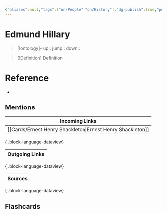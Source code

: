 ```yaml
---
{"aliases":null,"tags":["on/People","on/History"],"dg-publish":true,"permalink":"/cards/edmund-hillary/","dgPassFrontmatter":true}
---
```


# Edmund Hillary

> [!ontology]-
> up:: 
> jump:: 
> down:: 

> [!Definition] Definition
> 

# Reference
- 

## Mentions

| Incoming Links                                                |
| ------------------------------------------------------------- |
| [[Cards/Ernest Henry Shackleton\|Ernest Henry Shackleton]] |

{ .block-language-dataview}

| Outgoing Links |
| -------------- |

{ .block-language-dataview}

| Sources |
| ------- |

{ .block-language-dataview}

## Flashcards 
